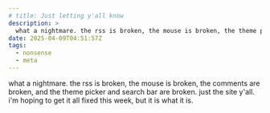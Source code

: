 ```yaml
---
# title: Just letting y'all know
description: >
  what a nightmare. the rss is broken, the mouse is broken, the theme picker and search bar are broken. just the site y'all. i'm hoping to get it all fixed this week, but it is what it is.
date: 2025-04-09T04:51:57Z
tags:
  - nonsense
  - meta
---
```


what a nightmare. the rss is broken, the mouse is broken, the comments are broken, and the theme picker and search bar are broken. just the site y'all. i'm hoping to get it all fixed this week, but it is what it is.
